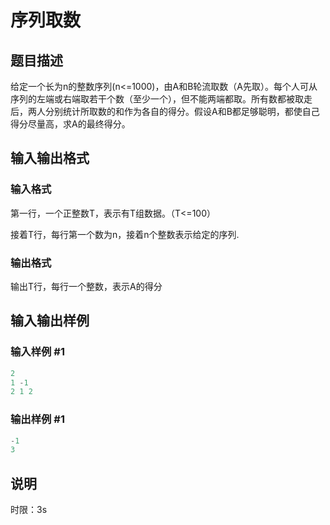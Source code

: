 # 序列取数

## 题目描述

给定一个长为n的整数序列(n<=1000)，由A和B轮流取数（A先取）。每个人可从序列的左端或右端取若干个数（至少一个），但不能两端都取。所有数都被取走后，两人分别统计所取数的和作为各自的得分。假设A和B都足够聪明，都使自己得分尽量高，求A的最终得分。

## 输入输出格式

### 输入格式

第一行，一个正整数T，表示有T组数据。（T<=100）

接着T行，每行第一个数为n，接着n个整数表示给定的序列.

### 输出格式

输出T行，每行一个整数，表示A的得分

## 输入输出样例

### 输入样例 #1

```cpp
2
1 -1
2 1 2
```


### 输出样例 #1

```cpp
-1
3
```


## 说明

时限：3s

